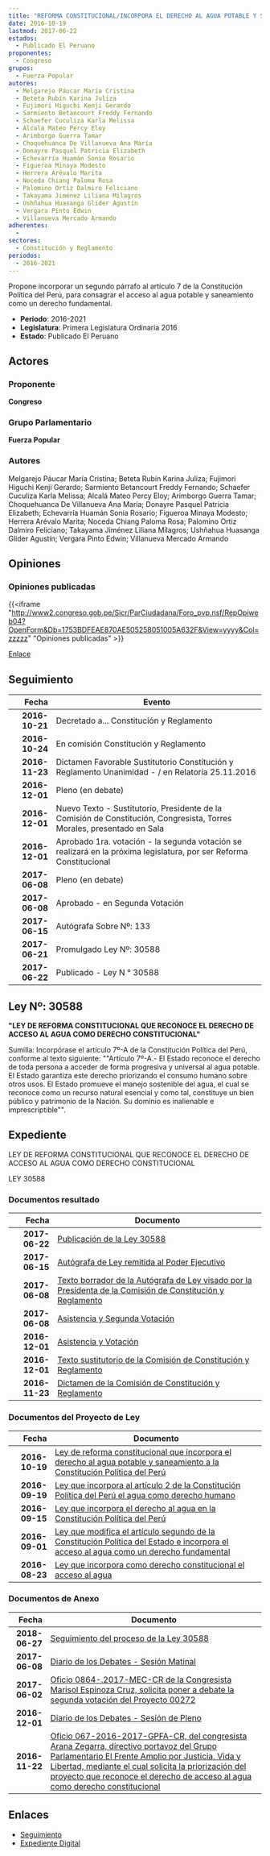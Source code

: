 ```yaml
---
title: "REFORMA CONSTITUCIONAL/INCORPORA EL DERECHO AL AGUA POTABLE Y SANEAMIENTO A LA CONSTITUCIÓN POLÍTICA DEL PERÚ"
date: 2016-10-19
lastmod: 2017-06-22
estados: 
  - Publicado El Peruano
proponentes: 
  - Congreso
grupos: 
  - Fuerza Popular
autores: 
  - Melgarejo Páucar María Cristina
  - Beteta Rubín Karina Juliza
  - Fujimori Higuchi Kenji Gerardo
  - Sarmiento Betancourt Freddy Fernando
  - Schaefer Cuculiza Karla Melissa
  - Alcalá Mateo Percy Eloy
  - Arimborgo Guerra Tamar
  - Choquehuanca De Villanueva Ana María
  - Donayre Pasquel Patricia Elizabeth
  - Echevarría Huamán Sonia Rosario
  - Figueroa Minaya Modesto
  - Herrera Arévalo Marita
  - Noceda Chiang Paloma Rosa
  - Palomino Ortiz Dalmiro Feliciano
  - Takayama Jiménez Liliana Milagros
  - Ushñahua Huasanga Glider Agustín
  - Vergara Pinto Edwin
  - Villanueva Mercado Armando
adherentes: 
  - 
sectores: 
  - Constitución y Reglamento
periodos: 
  - 2016-2021
---
```


Propone incorporar un segundo párrafo al artículo 7 de la Constitución Política del Perú, para consagrar el acceso al agua potable y saneamiento como un derecho fundamental.

- **Periodo**: 2016-2021
- **Legislatura**: Primera Legislatura Ordinaria 2016
- **Estado**: Publicado El Peruano

## Actores

### Proponente

**Congreso**

### Grupo Parlamentario

**Fuerza Popular**

### Autores

Melgarejo Páucar María Cristina; Beteta Rubín Karina Juliza; Fujimori Higuchi Kenji Gerardo; Sarmiento Betancourt Freddy Fernando; Schaefer Cuculiza Karla Melissa; Alcalá Mateo Percy Eloy; Arimborgo Guerra Tamar; Choquehuanca De Villanueva Ana María; Donayre Pasquel Patricia Elizabeth; Echevarría Huamán Sonia Rosario; Figueroa Minaya Modesto; Herrera Arévalo Marita; Noceda Chiang Paloma Rosa; Palomino Ortiz Dalmiro Feliciano; Takayama Jiménez Liliana Milagros; Ushñahua Huasanga Glider Agustín; Vergara Pinto Edwin; Villanueva Mercado Armando


## Opiniones

### Opiniones publicadas

{{<iframe "http://www2.congreso.gob.pe/Sicr/ParCiudadana/Foro_pvp.nsf/RepOpiweb04?OpenForm&Db=1753BDFEAE870AE505258051005A632F&View=yyyy&Col=zzzzz" "Opiniones publicadas" >}}

[Enlace](http://www2.congreso.gob.pe/Sicr/ParCiudadana/Foro_pvp.nsf/RepOpiweb04?OpenForm&Db=1753BDFEAE870AE505258051005A632F&View=yyyy&Col=zzzzz)

## Seguimiento

| Fecha | Evento |
|------:|--------|
| **2016-10-21** | Decretado a... Constitución y Reglamento|
| **2016-10-24** | En comisión Constitución y Reglamento|
| **2016-11-23** | Dictamen Favorable Sustitutorio Constitución y Reglamento Unanimidad - / en Relatoría 25.11.2016|
| **2016-12-01** | Pleno (en debate)|
| **2016-12-01** | Nuevo Texto - Sustitutorio, Presidente de la Comisión de Constitución, Congresista, Torres Morales, presentado en Sala|
| **2016-12-01** | Aprobado 1ra. votación - la segunda votación se realizará en la próxima legislatura, por ser Reforma Constitucional|
| **2017-06-08** | Pleno (en debate)|
| **2017-06-08** | Aprobado - en Segunda Votación|
| **2017-06-15** | Autógrafa Sobre Nº: 133|
| **2017-06-21** | Promulgado Ley Nº: 30588|
| **2017-06-22** | Publicado - Ley N ° 30588|

## Ley Nº: 30588

**"LEY DE REFORMA CONSTITUCIONAL QUE RECONOCE EL DERECHO DE ACCESO AL AGUA COMO DERECHO CONSTITUCIONAL"**

Sumilla: Incorpórase el artículo 7º-A de la Constitución Política del Perú, conforme al texto siguiente: ""Artículo 7º-A.- El Estado reconoce el derecho de toda persona a acceder de forma progresiva y universal al agua potable. El Estado garantiza este derecho priorizando el consumo humano sobre otros usos. El Estado promueve el manejo sostenible del agua, el cual se reconoce como un recurso natural esencial y como tal, constituye un bien público y patrimonio de la Nación. Su dominio es inalienable e imprescriptible"".


## Expediente

LEY DE REFORMA CONSTITUCIONAL QUE RECONOCE EL DERECHO DE ACCESO AL AGUA COMO DERECHO CONSTITUCIONAL

LEY 30588


### Documentos resultado

| Fecha | Documento |
|------:|--------|
| **2017-06-22** | [Publicación de la Ley 30588](http://www.leyes.congreso.gob.pe/Documentos/2016_2021/ADLP/Normas_Legales/30588-LEY.pdf) |
| **2017-06-15** | [Autógrafa de Ley remitida al Poder Ejecutivo](http://www.leyes.congreso.gob.pe/Documentos/2016_2021/ADLP/Texto_Aprobado/AU0010020170615.pdf) |
| **2017-06-08** | [Texto borrador de la Autógrafa de Ley visado por la Presidenta de la Comisión de Constitución y Reglamento](http://www.leyes.congreso.gob.pe/Documentos/2016_2021/Texto_Borrador_de_Autografa/BAU0010020170608.pdf) |
| **2017-06-08** | [Asistencia y Segunda Votación](http://www.leyes.congreso.gob.pe/Documentos/2016_2021/Asistencia_y_Votacion/Proyectos_de_Ley/AVSV0010020170608.PDF) |
| **2016-12-01** | [Asistencia y Votación](http://www.leyes.congreso.gob.pe/Documentos/2016_2021/Asistencia_y_Votacion/Proyectos_de_Ley/AV0010020161201..pdf) |
| **2016-12-01** | [Texto sustitutorio de la Comisión de Constitución y Reglamento](http://www.leyes.congreso.gob.pe/Documentos/2016_2021/Texto_Sustitutorio/Proyectos_de_Ley/TS0010020161201.pdf) |
| **2016-11-23** | [Dictamen de la Comisión de Constitución y Reglamento](http://www.leyes.congreso.gob.pe/Documentos/2016_2021/Dictamenes/Proyectos_de_Ley/00100DC04MAY20161123.pdf) |

### Documentos del Proyecto de Ley

| Fecha | Documento |
|------:|--------|
| **2016-10-19** | [Ley de reforma constitucional que incorpora el derecho al agua potable y saneamiento a la Constitución Política del Perú](http://www.leyes.congreso.gob.pe/Documentos/2016_2021/Proyectos_de_Ley_y_de_Resoluciones_Legislativas/PL0042420161019.pdf) |
| **2016-09-19** | [Ley que incorpora al artículo 2 de la Constitución Política del Perú el agua como derecho humano](http://www.leyes.congreso.gob.pe/Documentos/2016_2021/Proyectos_de_Ley_y_de_Resoluciones_Legislativas/PL0027220160919..pdf) |
| **2016-09-15** | [Ley que incorpora el derecho al agua en la Constitución Política del Perú](http://www.leyes.congreso.gob.pe/Documentos/2016_2021/Proyectos_de_Ley_y_de_Resoluciones_Legislativas/PL0024620160913.pdf) |
| **2016-09-01** | [Ley que modifica el artículo segundo de la Constitución Política del Estado e incorpora el acceso al agua como un derecho fundamental](http://www.leyes.congreso.gob.pe/Documentos/2016_2021/Proyectos_de_Ley_y_de_Resoluciones_Legislativas/PL0019220160901.pdf) |
| **2016-08-23** | [Ley que incorpora como derecho constitucional el acceso al agua](http://www.leyes.congreso.gob.pe/Documentos/2016_2021/Proyectos_de_Ley_y_de_Resoluciones_Legislativas/PL0009120160822.pdf) |

### Documentos de Anexo

| Fecha | Documento |
|------:|--------|
| **2018-06-27** | [Seguimiento del proceso de la Ley 30588](http://www.leyes.congreso.gob.pe/Documentos/2016_2021/Seguimiento_de_Proyectos_de_Ley/00100PL20180627.PDF) |
| **2017-06-08** | [Diario de los Debates - Sesión Matinal](http://www2.congreso.gob.pe/Sicr/DiarioDebates/Publicad.nsf/SesionesPleno/05256D6E0073DFE90525813A0070C136/$FILE/SLO-2016-15.pdf) |
| **2017-06-02** | [Oficio 0864-.2017-MEC-CR de la Congresista Marisol Espinoza Cruz, solicita poner a debate la segunda votación del Proyecto 00272](http://www.leyes.congreso.gob.pe/Documentos/2016_2021/Oficios/Congresistas/OFICIO-0864-.2017-MEC-CR.pdf) |
| **2016-12-01** | [Diario de los Debates - Sesión de Pleno](http://www.leyes.congreso.gob.pe/Documentos/2016_2021/ADLP/Diario_Debates/30588_DD.pdf) |
| **2016-11-22** | [Oficio 067-2016-2017-GPFA-CR, del congresista Arana Zegarra, directivo portavoz del Grupo Parlamentario El Frente Amplio por Justicia, Vida y Libertad, mediante el cual solicita la priorización del proyecto que reconoce el derecho de acceso al agua como derecho constitucional](http://www.leyes.congreso.gob.pe/Documentos/2016_2021/Oficios/Grupos_Parlamentarios/OFICIO-067-2016-2017-GPFA-CR.pdf) |

## Enlaces 

- [Seguimiento](http://www2.congreso.gob.pe/Sicr/TraDocEstProc/CLProLey2016.nsf/f7fff46988ca05b1052578e100829cc7/0e2232dfa5d63d4e05258051005c9bd1?OpenDocument)
- [Expediente Digital](http://www2.congreso.gob.pehttp://www2.congreso.gob.pe/Sicr/TraDocEstProc/CLProLey2016.nsf/f7fff46988ca05b1052578e100829cc7/0e2232dfa5d63d4e05258051005c9bd1?OpenDocument&Click=05257FB7005EB655.eb71d0cf91d8294e05256cdf006b5706/$Body/0.1C6C)

